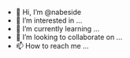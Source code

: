 - 👋 Hi, I’m @nabeside
- 👀 I’m interested in ...
- 🌱 I’m currently learning ...
- 💞️ I’m looking to collaborate on ...
- 📫 How to reach me ...

<!---
nabeside/nabeside is a ✨ special ✨ repository because its `README.md` (this file) appears on your GitHub profile.
You can click the Preview link to take a look at your changes.
--->
